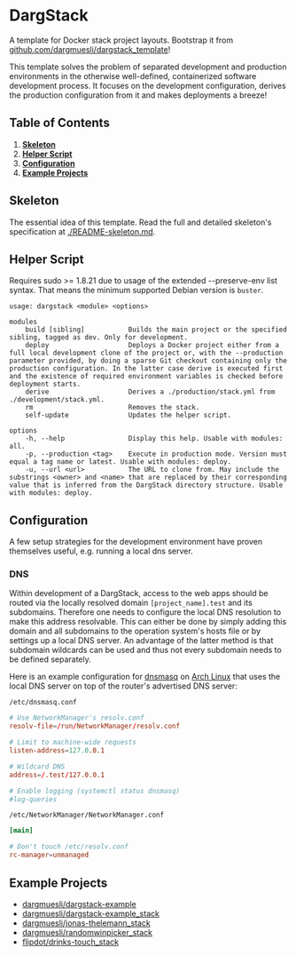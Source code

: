 # DargStack

A template for Docker stack project layouts.
Bootstrap it from [github.com/dargmuesli/dargstack_template](https://github.com/dargmuesli/dargstack_template)!

This template solves the problem of separated development and production environments in the otherwise well-defined, containerized software development process.
It focuses on the development configuration, derives the production configuration from it and makes deployments a breeze!


## Table of Contents

1. **[Skeleton](#skeleton)**
1. **[Helper Script](#helper-script)**
1. **[Configuration](#configuration)**
1. **[Example Projects](#example-projects)**


## Skeleton

The essential idea of this template.
Read the full and detailed skeleton's specification at [./README-skeleton.md](./README-skeleton.md).


## Helper Script

Requires sudo >= 1.8.21 due to usage of the extended --preserve-env list syntax.
That means the minimum supported Debian version is `buster`.

```
usage: dargstack <module> <options>

modules
    build [sibling]           Builds the main project or the specified sibling, tagged as dev. Only for development.
    deploy                    Deploys a Docker project either from a full local development clone of the project or, with the --production parameter provided, by doing a sparse Git checkout containing only the production configuration. In the latter case derive is executed first and the existence of required environment variables is checked before deployment starts.
    derive                    Derives a ./production/stack.yml from ./development/stack.yml.
    rm                        Removes the stack.
    self-update               Updates the helper script.

options
    -h, --help                Display this help. Usable with modules: all.
    -p, --production <tag>    Execute in production mode. Version must equal a tag name or latest. Usable with modules: deploy.
    -u, --url <url>           The URL to clone from. May include the substrings <owner> and <name> that are replaced by their corresponding value that is inferred from the DargStack directory structure. Usable with modules: deploy.
```


## Configuration

A few setup strategies for the development environment have proven themselves useful, e.g. running a local dns server.


### DNS

Within development of a DargStack, access to the web apps should be routed via the locally resolved domain `[project_name].test` and its subdomains.
Therefore one needs to configure the local DNS resolution to make this address resolvable.
This can either be done by simply adding this domain and all subdomains to the operation system's hosts file or by settings up a local DNS server.
An advantage of the latter method is that subdomain wildcards can be used and thus not every subdomain needs to be defined separately.

Here is an example configuration for [dnsmasq](https://en.wikipedia.org/wiki/Dnsmasq) on [Arch Linux](https://www.archlinux.org/) that uses the local DNS server on top of the router's advertised DNS server:

`/etc/dnsmasq.conf`
```conf
# Use NetworkManager's resolv.conf
resolv-file=/run/NetworkManager/resolv.conf

# Limit to machine-wide requests
listen-address=127.0.0.1

# Wildcard DNS
address=/.test/127.0.0.1

# Enable logging (systemctl status dnsmasq)
#log-queries
```

`/etc/NetworkManager/NetworkManager.conf`
```conf
[main]

# Don't touch /etc/resolv.conf
rc-manager=unmanaged
```


## Example Projects

- [dargmuesli/dargstack-example](https://github.com/dargmuesli/dargstack-example/)
- [dargmuesli/dargstack-example_stack](https://github.com/dargmuesli/dargstack-example_stack/)
- [dargmuesli/jonas-thelemann_stack](https://github.com/dargmuesli/jonas-thelemann_stack/)
- [dargmuesli/randomwinpicker_stack](https://github.com/dargmuesli/randomwinpicker_stack/)
- [flipdot/drinks-touch_stack](https://github.com/flipdot/drinks-touch_stack/)
